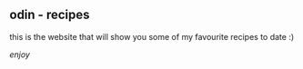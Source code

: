 ## **odin - recipes**
this is the website that will show you some of my favourite recipes to date :)

*enjoy*
